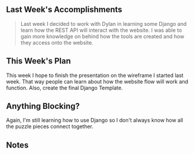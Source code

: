 ## Last Week's Accomplishments

> Last week I decided to work with Dylan in learning some Django and learn how the REST API will interact with the website. I was able to gain more knowledge on behind how the tools are created and how they access onto the website.

## This Week's Plan

This week I hope to finish the presentation on the wireframe I started last week. That way people can learn about how the website flow will work and function. Also, create the final Django Template.

## Anything Blocking?

Again, I'm still learning how to use Django so I don't always know how all the puzzle pieces connect together.

## Notes




